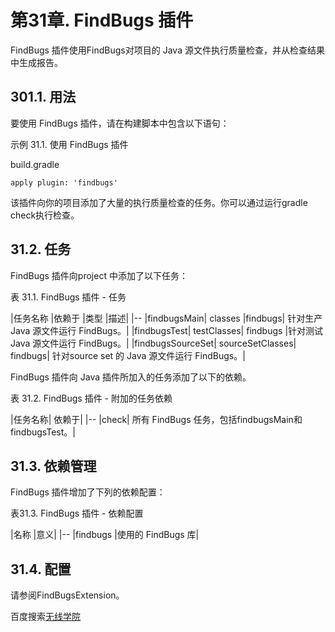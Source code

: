 # **第31章. FindBugs 插件**
FindBugs 插件使用FindBugs对项目的 Java 源文件执行质量检查，并从检查结果中生成报告。

## **301.1. 用法**
要使用 FindBugs 插件，请在构建脚本中包含以下语句：

示例 31.1. 使用 FindBugs 插件

build.gradle
```
apply plugin: 'findbugs'
```
该插件向你的项目添加了大量的执行质量检查的任务。你可以通过运行gradle check执行检查。

## **31.2. 任务**
FindBugs 插件向project 中添加了以下任务：

表 31.1. FindBugs 插件 - 任务

|任务名称	|依赖于	|类型	|描述|
|--
|findbugsMain|	classes	|findbugs|	针对生产Java 源文件运行 FindBugs。|
|findbugsTest|	testClasses|	findbugs	|针对测试 Java 源文件运行 FindBugs。|
|findbugsSourceSet|	sourceSetClasses|	findbugs|	针对source set 的 Java 源文件运行 FindBugs。|

FindBugs 插件向 Java 插件所加入的任务添加了以下的依赖。

表 31.2. FindBugs 插件 - 附加的任务依赖

|任务名称|	依赖于|
|--
|check|	所有 FindBugs 任务，包括findbugsMain和findbugsTest。|

## **31.3. 依赖管理**
FindBugs 插件增加了下列的依赖配置：

表31.3. FindBugs 插件 ​​- 依赖配置

|名称	|意义|
|--
|findbugs	|使用的 FindBugs 库|

## **31.4. 配置**
请参阅FindBugsExtension。

百度搜索[无线学院](http://wirelesscollege.cn)
